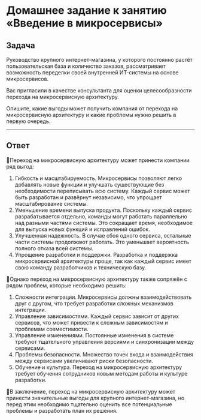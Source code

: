 # Домашнее задание к занятию «Введение в микросервисы»

## Задача

Руководство крупного интернет-магазина, у которого постоянно растёт пользовательская база и количество заказов, рассматривает возможность переделки своей внутренней   ИТ-системы на основе микросервисов. 

Вас пригласили в качестве консультанта для оценки целесообразности перехода на микросервисную архитектуру. 

Опишите, какие выгоды может получить компания от перехода на микросервисную архитектуру и какие проблемы нужно решить в первую очередь.

---

## Ответ

&#x1F53D;Переход на микросервисную архитектуру может принести компании ряд выгод:

1. Гибкость и масштабируемость. Микросервисы позволяют легко добавлять новые функции и улучшать существующие без необходимости переписывать всю систему. Каждый сервис может быть разработан и развёрнут независимо, что упрощает масштабирование системы.
2. Уменьшение времени выпуска продукта. Поскольку каждый сервис разрабатывается отдельно, команды могут работать параллельно над разными частями системы. Это сокращает время, необходимое для выпуска новых функций и исправлений ошибок.
3. Улучшенная надежность. В случае сбоя одного сервиса, остальные части системы продолжают работать. Это уменьшает вероятность полного отказа всей системы.
4. Упрощение разработки и поддержки. Разработка и поддержка микросервисной архитектуры проще, так как каждый сервис имеет свою команду разработчиков и техническую базу.

&#x1F53D;Однако переход на микросервисную архитектуру также сопряжён с рядом проблем, которые необходимо решить:

1. Сложности интеграции. Микросервисы должны взаимодействовать друг с другом, что требует разработки сложных механизмов интеграции.
2. Управление зависимостями. Каждый сервис зависит от других сервисов, что может привести к сложным зависимостям и проблемам совместимости.
3. Управление изменениями. Постоянные изменения в системе требуют тщательного управления версиями и синхронизации между сервисами.
4. Проблемы безопасности. Множество точек входа и взаимодействия между сервисами увеличивают риски безопасности.
5. Обучение и культура. Переход на микросервисную архитектуру требует обучения сотрудников новым методам работы и культуре разработки.

&#x1F53D;В заключение, переход на микросервисную архитектуру может принести значительные выгоды для крупного интернет-магазина, но перед этим необходимо тщательно оценить все потенциальные проблемы и разработать план их решения.

